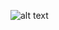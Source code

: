 ![alt text](https://static0.gamerantimages.com/wordpress/wp-content/uploads/2020/06/Cyberpunk-Memes.jpg?raw=true)